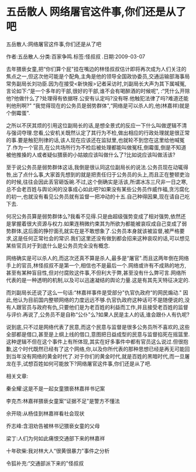# 五岳散人  网络屠官这件事,你们还是从了吧

五岳散人:网络屠官这件事,你们还是从了吧

作者:五岳散人.分类:百家争鸣.标签:怪叔叔 .日期:2009-03-07

去年猥亵女童,把“你们算个屁"挂在嘴边的林怪叔叔估计即将再次成为人们关注的焦点之一,但这次他可能是个配角,主角是他的领导全国政协委员,交通运输部海事局常务副局长刘功臣.因为在接受<新快报>记者采访时,刘副局长大声为其下属喊冤,言论如下:“是一个多年的干部,很好的干部,谁不会有喝醉酒的时候呢", :“凭什么开除他?他做什么了?处理得有依据呀.公安有认定吗?没有呀.他触犯法律了吗?难道还能判他刑啊?" “我觉得现在的公务员是弱势群体",“网络是可以杀人的,他(林嘉祥)就是个倒霉蛋".

之所以不厌其烦的引用这位副局长的话,是想全景式的反应一下什么叫做逻辑不清与强词夺理.您看,公安机关既然认定了其行为不检,做出相应的行政处理就是很正常的事.要是触犯刑律的话,该人现在应该还在监狱里,也就轮不到您在这里给他喊冤了.作为一个官员,在公共场所行为不检后被处理都能叫做冤枉,倒霉蛋,倒是不知道被他推搡的人或者疑似猥亵的小姑娘应该叫做什么了?比如说应该叫做活该?

至于说公务员是弱势群体这话,我倒是很认同这位副局长的说法.公务员现在动辄得咎,出了点什么事,大家首先想到的就是把责任归于公务员的头上,而且正在整顿吏治的时候,往往会因此丢官砸饭碗.不过,这个倒确实是活该,所谓冰冻三尺非一日之寒,总不会老百姓与舆论闲的没事成心如此吧?如果没有某些公务员作威作福,贪污腐化的初一,也就没有看见公务员就有监督一把冲动的十五.自己种得因果,现在请自己吃下去.

何况公务员算是弱势群体么?我看不见得.只是由超级强势变成了相对强势,依然还是掌握着很大资源与权力.如果连稍微约束其为所欲为都能被哀叹成自己变成了弱势群体,这后面的狰狞面孔就实在是不敢想象了.公务员本身就该被监督,被严格要求,这是任何正常社会的常识.我们这里还没有做到都会招来这种哀叹的话,可以想见某些官员对于到底什么是公务员完全没有概念.

网络确实是可以杀人的,而这次还真不算是杀人,最多是“屠官".而且这两年倒在网络手上的官员,林怪叔叔不是第一个,相信也不是最后一个.网络或许有不成熟的地方,甚至有某种盲目性,但对付腐败这件事,不但利大于弊,甚至没有什么弊可言.网络所代表的是一种透明的机制,以及可以迅速凝结的舆论力量.这是有其先天特征决定的.

而刘副局长还说了这么一句话:“林嘉祥事件是受部分"仇官仇政府“的网民煽动." 因此,他认为目前国内整顿网络的力度远远不够.仇官仇政府这种话可不是随便说的,没有人跟官员与政府有仇,只要他们是为老百姓的利益而工作,并且接受老百姓的监督与评价.再说了,公务员不是自称“公仆"么?如果人民是主人的话,谁会跟仆人有仇呢?

说到底,只不过是网络代表了民意,而这个民意与监督是很多公务员所不喜欢的,这些全部都是借口,甚至是上纲上线的借口,意图把日益成型的民意与监督掐死在摇篮里.这种逻辑不但在这个事件上有所体现,其实在好多事件中都有官员这么说过.但很抱歉,这个时代既然已经有了这个网络,你,以及你所代表的那种思想已经是再无可能回到当年没有网络的黄金时代了.对于你们的黄金时代,就是百姓的黑暗时代,而一旦屠龙在手,试想百姓如何可能放下?网络屠官这件事,你们还是从了吧.



相关文章:

秦全耀:这是不是一起女童猥亵林嘉祥书记案

李克杰:林嘉祥猥亵女童案“证据不足"是警方不懂法

佘开晓:从杨佳到林嘉祥看社会现状

乔志峰:含泪劝告被林书记猥亵女童的父母

梁丁:人们为何如此痛恨交通部下来的林嘉祥

十年砍柴:我对林大人“很黄很暴力"事件之分析

令狐补充:“交通部派下来的"怪叔叔